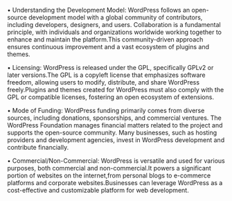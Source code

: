• Understanding the Development Model:
WordPress follows an open-source development model with a global community of contributors, including developers, designers, and users.
Collaboration is a fundamental principle, with individuals and organizations worldwide working together to enhance and maintain the platform.This community-driven approach ensures continuous improvement and a vast ecosystem of plugins and themes.

• Licensing:
WordPress is released under the GPL, specifically GPLv2 or later versions.The GPL is a copyleft license that emphasizes software freedom, 
allowing users to modify, distribute, and share WordPress freely.Plugins and themes created for WordPress must also comply with the GPL or compatible licenses, fostering an open ecosystem of extensions.

• Mode of Funding:
WordPress funding primarily comes from diverse sources, including donations, sponsorships, and commercial ventures.
The WordPress Foundation manages financial matters related to the project and supports the open-source community.
Many businesses, such as hosting providers and development agencies, invest in WordPress development and contribute financially.

• Commercial/Non-Commercial:
WordPress is versatile and used for various purposes, both commercial and non-commercial.It powers a significant portion of websites on
the internet,from personal blogs to e-commerce platforms and corporate websites.Businesses can leverage WordPress as a cost-effective 
and customizable platform for web development.
